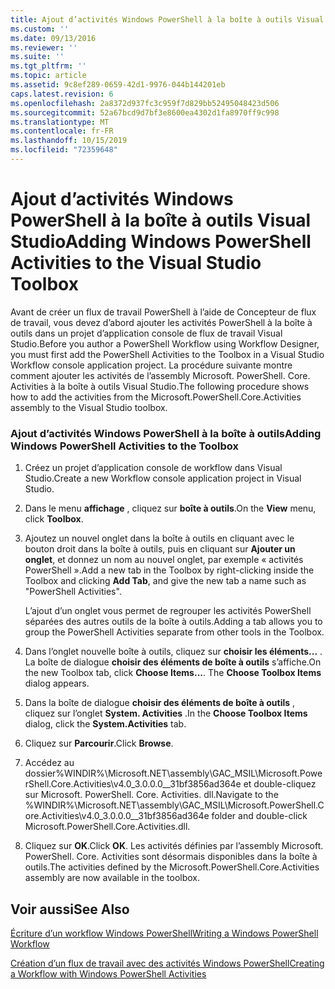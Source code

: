 ```yaml
---
title: Ajout d’activités Windows PowerShell à la boîte à outils Visual Studio | Microsoft Docs
ms.custom: ''
ms.date: 09/13/2016
ms.reviewer: ''
ms.suite: ''
ms.tgt_pltfrm: ''
ms.topic: article
ms.assetid: 9c8ef289-0659-42d1-9976-044b144201eb
caps.latest.revision: 6
ms.openlocfilehash: 2a8372d937fc3c959f7d829bb52495048423d506
ms.sourcegitcommit: 52a67bcd9d7bf3e8600ea4302d1fa8970ff9c998
ms.translationtype: MT
ms.contentlocale: fr-FR
ms.lasthandoff: 10/15/2019
ms.locfileid: "72359648"
---
```

# <a name="adding-windows-powershell-activities-to-the-visual-studio-toolbox"></a><span data-ttu-id="ad89a-102">Ajout d’activités Windows PowerShell à la boîte à outils Visual Studio</span><span class="sxs-lookup"><span data-stu-id="ad89a-102">Adding Windows PowerShell Activities to the Visual Studio Toolbox</span></span>

<span data-ttu-id="ad89a-103">Avant de créer un flux de travail PowerShell à l’aide de Concepteur de flux de travail, vous devez d’abord ajouter les activités PowerShell à la boîte à outils dans un projet d’application console de flux de travail Visual Studio.</span><span class="sxs-lookup"><span data-stu-id="ad89a-103">Before you author a PowerShell Workflow using Workflow Designer, you must first add the PowerShell Activities to the Toolbox in a Visual Studio Workflow console application project.</span></span> <span data-ttu-id="ad89a-104">La procédure suivante montre comment ajouter les activités de l’assembly Microsoft. PowerShell. Core. Activities à la boîte à outils Visual Studio.</span><span class="sxs-lookup"><span data-stu-id="ad89a-104">The following procedure shows how to add the activities from the Microsoft.PowerShell.Core.Activities assembly to the Visual Studio toolbox.</span></span>

### <a name="adding-windows-powershell-activities-to-the-toolbox"></a><span data-ttu-id="ad89a-105">Ajout d’activités Windows PowerShell à la boîte à outils</span><span class="sxs-lookup"><span data-stu-id="ad89a-105">Adding Windows PowerShell Activities to the Toolbox</span></span>

1. <span data-ttu-id="ad89a-106">Créez un projet d’application console de workflow dans Visual Studio.</span><span class="sxs-lookup"><span data-stu-id="ad89a-106">Create a new Workflow console application project in Visual Studio.</span></span>

2. <span data-ttu-id="ad89a-107">Dans le menu **affichage** , cliquez sur **boîte à outils**.</span><span class="sxs-lookup"><span data-stu-id="ad89a-107">On the **View** menu, click **Toolbox**.</span></span>

3. <span data-ttu-id="ad89a-108">Ajoutez un nouvel onglet dans la boîte à outils en cliquant avec le bouton droit dans la boîte à outils, puis en cliquant sur **Ajouter un onglet**, et donnez un nom au nouvel onglet, par exemple « activités PowerShell ».</span><span class="sxs-lookup"><span data-stu-id="ad89a-108">Add a new tab in the Toolbox by right-clicking inside the Toolbox and clicking **Add Tab**, and give the new tab a name such as "PowerShell Activities".</span></span>

   <span data-ttu-id="ad89a-109">L’ajout d’un onglet vous permet de regrouper les activités PowerShell séparées des autres outils de la boîte à outils.</span><span class="sxs-lookup"><span data-stu-id="ad89a-109">Adding a tab allows you to group the PowerShell Activities separate from other tools in the Toolbox.</span></span>

4. <span data-ttu-id="ad89a-110">Dans l’onglet nouvelle boîte à outils, cliquez sur **choisir les éléments...** . La boîte de dialogue **choisir des éléments de boîte à outils** s’affiche.</span><span class="sxs-lookup"><span data-stu-id="ad89a-110">On the new Toolbox tab, click **Choose Items...**. The **Choose Toolbox Items** dialog appears.</span></span>

5. <span data-ttu-id="ad89a-111">Dans la boîte de dialogue **choisir des éléments de boîte à outils** , cliquez sur l’onglet **System. Activities** .</span><span class="sxs-lookup"><span data-stu-id="ad89a-111">In the **Choose Toolbox Items** dialog, click the **System.Activities** tab.</span></span>

6. <span data-ttu-id="ad89a-112">Cliquez sur **Parcourir**.</span><span class="sxs-lookup"><span data-stu-id="ad89a-112">Click **Browse**.</span></span>

7. <span data-ttu-id="ad89a-113">Accédez au dossier%WINDIR%\Microsoft.NET\assembly\GAC_MSIL\Microsoft.PowerShell.Core.Activities\v4.0_3.0.0.0__31bf3856ad364e et double-cliquez sur Microsoft. PowerShell. Core. Activities. dll.</span><span class="sxs-lookup"><span data-stu-id="ad89a-113">Navigate to the %WINDIR%\Microsoft.NET\assembly\GAC_MSIL\Microsoft.PowerShell.Core.Activities\v4.0_3.0.0.0__31bf3856ad364e folder and double-click Microsoft.PowerShell.Core.Activities.dll.</span></span>

8. <span data-ttu-id="ad89a-114">Cliquez sur **OK**.</span><span class="sxs-lookup"><span data-stu-id="ad89a-114">Click **OK**.</span></span> <span data-ttu-id="ad89a-115">Les activités définies par l’assembly Microsoft. PowerShell. Core. Activities sont désormais disponibles dans la boîte à outils.</span><span class="sxs-lookup"><span data-stu-id="ad89a-115">The activities defined by the Microsoft.PowerShell.Core.Activities assembly are now available in the toolbox.</span></span>

## <a name="see-also"></a><span data-ttu-id="ad89a-116">Voir aussi</span><span class="sxs-lookup"><span data-stu-id="ad89a-116">See Also</span></span>

[<span data-ttu-id="ad89a-117">Écriture d’un workflow Windows PowerShell</span><span class="sxs-lookup"><span data-stu-id="ad89a-117">Writing a Windows PowerShell Workflow</span></span>](./writing-a-windows-powershell-workflow.md)

[<span data-ttu-id="ad89a-118">Création d’un flux de travail avec des activités Windows PowerShell</span><span class="sxs-lookup"><span data-stu-id="ad89a-118">Creating a Workflow with Windows PowerShell Activities</span></span>](./creating-a-workflow-with-windows-powershell-activities.md)